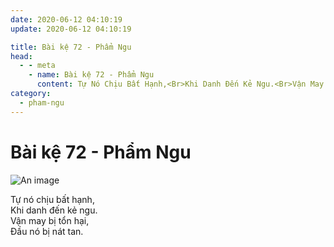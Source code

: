 ```yaml
---
date: 2020-06-12 04:10:19
update: 2020-06-12 04:10:19

title: Bài kệ 72 - Phẩm Ngu
head:
  - - meta
    - name: Bài kệ 72 - Phẩm Ngu
      content: Tự Nó Chịu Bất Hạnh,<Br>Khi Danh Đến Kẻ Ngu.<Br>Vận May Bị Tổn Hại,<Br>Ðầu Nó Bị Nát Tan.<Br>
category:
  - pham-ngu
---
```


# Bài kệ 72 - Phẩm Ngu

![An image](/img/pham-ngu/pham-ngu-072.jpg)

Tự nó chịu bất hạnh,<br>Khi danh đến kẻ ngu.<br>Vận may bị tổn hại,<br>Ðầu nó bị nát tan.<br>
